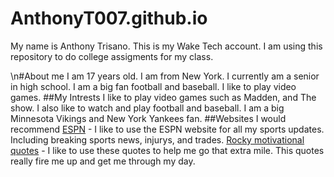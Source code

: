 # AnthonyT007.github.io
My name is Anthony Trisano.
This is my Wake Tech account.
I am using this repository to do college assigments for my class.

\n#About me
I am 17 years old. I am from New York. I currently am a senior in high school. I am a big fan football and baseball. I like to play video games.
##My Intrests 
I like to play video games such as Madden, and The show. I also like to watch and play football and baseball. I am a big Minnesota Vikings and New York Yankees fan.
##Websites I would recommend
[ESPN](https://www.espn.com/) - I like to use the ESPN website for all my sports updates. Including breaking sports news, injurys, and trades.
[Rocky motivational quotes](https://thestrive.co/motivational-rocky-quotes/) - I like to use these quotes to help me go that extra mile. This quotes really fire me up and get me through my day.

